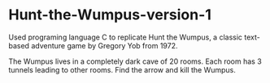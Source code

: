 # Hunt-the-Wumpus-version-1
Used programing language C to replicate Hunt the Wumpus, a classic text-based adventure game by Gregory Yob from 1972. 

The Wumpus lives in a completely dark cave of 20 rooms. Each 
room has 3 tunnels leading to other rooms. Find the arrow and kill the Wumpus.      

